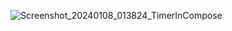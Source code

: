 ![Screenshot_20240108_013824_TimerInCompose](https://github.com/predator313/TimerInCompose/assets/81215038/936240ed-663f-476d-952d-78934a765160)
